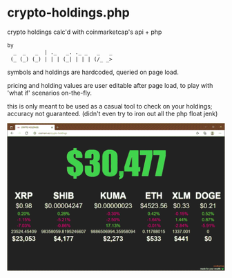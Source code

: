 # crypto-holdings.php

crypto holdings calc'd with coinmarketcap's api + php
```
by
  _  _   _  | ._   _. ._ _   _   _ 
 (_ (_) (_) | | | (_| | | | (/_ _> 
```

symbols and holdings are hardcoded, queried on page load.

pricing and holding values are user editable after page load, to play with 'what if' scenarios on-the-fly.

this is only meant to be used as a casual tool to check on your holdings; accuracy not guaranteed. (didn't even try to iron out all the php float jenk)

![crypto holdings screenshot](/crypto-holdings.gif)
